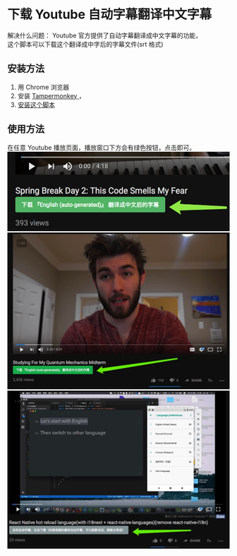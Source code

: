 # 下载 Youtube 自动字幕翻译中文字幕
解决什么问题： Youtube 官方提供了自动字幕翻译成中文字幕的功能，   
这个脚本可以下载这个翻译成中字后的字幕文件(srt 格式)

## 安装方法
1. 用 Chrome 浏览器
2. 安装 [Tampermonkey ](https://chrome.google.com/webstore/detail/tampermonkey/dhdgffkkebhmkfjojejmpbldmpobfkfo?hl=en)，
3. [安装这个脚本](https://greasyfork.org/zh-CN/scripts/39188-youtube-%E8%87%AA%E5%8A%A8%E5%AD%97%E5%B9%95%E7%BF%BB%E8%AF%91%E6%88%90%E4%B8%AD%E6%96%87%E5%90%8E%E7%9A%84%E5%AD%97%E5%B9%95%E4%B8%8B%E8%BD%BD-v1)

## 使用方法
在任意 Youtube 播放页面，播放窗口下方会有绿色按钮，点击即可。
![1](img/1.png)
![1](img/2.jpg)
![1](img/3.jpg)
